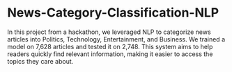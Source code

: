 # News-Category-Classification-NLP
 In this project from a hackathon, we leveraged NLP to categorize news articles into Politics, Technology, Entertainment, and Business. We trained a model on 7,628 articles and tested it on 2,748. This system aims to help readers quickly find relevant information, making it easier to access the topics they care about.
